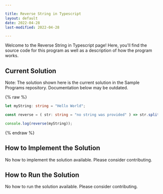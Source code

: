 ```yaml
---

title: Reverse String in Typescript
layout: default
date: 2022-04-28
last-modified: 2022-04-28

---
```


Welcome to the Reverse String in Typescript page! Here, you'll find the source code for this program as well as a description of how the program works.

## Current Solution

Note: The solution shown here is the current solution in the Sample Programs repository. Documentation below may be outdated.

{% raw %}

```Typescript
let myString: string = "Hello World";

const reverse = ( str: string = "no string was provided" ) => str.split("").reverse().join("");

console.log(reverse(myString));

```

{% endraw %}

## How to Implement the Solution

No how to implement the solution available. Please consider contributing.

## How to Run the Solution

No how to run the solution available. Please consider contributing.